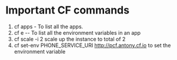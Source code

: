 # Important CF commands 
1. cf apps - To list all the apps.  
2. cf e <app-name> -- To list all the environment variables in an app
3. cf scale <app-name> -i 2 scale up the instance to total of 2
4. cf set-env <app-name> PHONE_SERVICE_URI http://pcf.antony.cf.io to set the environment variable
